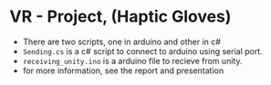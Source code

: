 # VR - Project, (Haptic Gloves)
- There are two scripts, one in arduino and other in c#
- `Sending.cs` is a c# script to connect to arduino using serial port.
- `receiving_unity.ino` is a arduino file to recieve from unity.
- for more information, see the report and presentation
